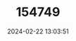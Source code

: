 ---
title: "154749"
category: "Petrotyx sanguineus"
draft: false
date: 2024-02-22 13:03:51
languages:
  Spanish; Castilian: ["Brótula Aletiroja", "Brotula Colorá"]
  English: ["Redfin Brotula"]
---
